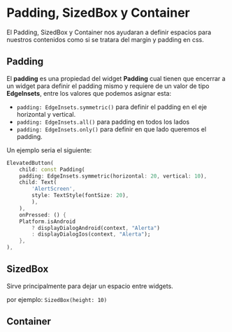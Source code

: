 # Padding, SizedBox y Container

El Padding, SizedBox y Container nos ayudaran a definir espacios para nuestros contenidos como si se tratara del margin y padding en css.

## Padding

El **padding** es una propiedad del widget **Padding** cual tienen que encerrar a un widget para definir el padding mismo y requiere de un valor de tipo **EdgeInsets**, entre los valores que podemos asignar esta:

* ```padding: EdgeInsets.symmetric()``` para definir el padding en el eje horizontal y vertical.
* ```padding: EdgeInsets.all()``` para padding en todos los lados
* ```padding: EdgeInsets.only()``` para definir en que lado queremos el padding.

Un ejemplo seria el siguiente:

```dart
ElevatedButton(
    child: const Padding(
    padding: EdgeInsets.symmetric(horizontal: 20, vertical: 10),
    child: Text(
        'AlertScreen',
        style: TextStyle(fontSize: 20),
        ),
    ),
    onPressed: () {
    Platform.isAndroid
        ? displayDialogAndroid(context, "Alerta")
        : displayDialogIos(context, "Alerta");
    },
),
```

## SizedBox

Sirve principalmente para dejar un espacio entre widgets.

por ejemplo: ```SizedBox(height: 10)```

## Container